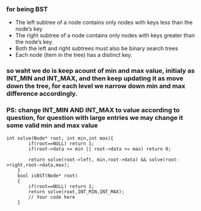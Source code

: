 ### for being BST
- The left subtree of a node contains only nodes with keys less than the node’s key
- The right subtree of a node contains only nodes with keys greater than the node’s key. 
- Both the left and right subtrees must also be binary search trees
- Each node (item in the tree) has a distinct key.

### so waht we do is keep acount of min and max value, initialy as INT_MIN and INT_MAX, and then keep updating it as move down the tree, for each level we narrow down min and max difference accordingly. 
### PS: change INT_MIN AND INT_MAX to value according to question, for question with large entries we may change it some valid min and max value
```
int solve(Node* root, int min,int max){
        if(root==NULL) return 1;
        if(root->data <= min || root->data >= max) return 0;
        
        return solve(root->left, min,root->data) && solve(root->right,root->data,max);
    }
    bool isBST(Node* root) 
    {
        if(root==NULL) return 1;
        return solve(root,INT_MIN,INT_MAX);
        // Your code here
    }
```
